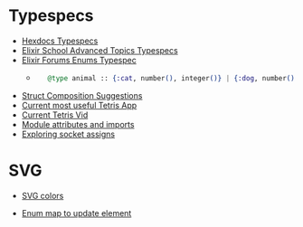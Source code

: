 # Typespecs

* [Hexdocs Typespecs](https://hexdocs.pm/elixir/1.13/typespecs.html)
* [Elixir School Advanced Topics Typespecs](https://elixirschool.com/en/lessons/advanced/typespec)
* [Elixir Forums Enums Typespec](https://elixirforum.com/t/union-type/35040)
    * ```elixir
         @type animal :: {:cat, number(), integer()} | {:dog, number(), integer()} | {:monkey, number(), integer(), integer()} | ...
       ```
* [Struct Composition Suggestions](https://elixirforum.com/t/a-sort-of-inheritance-for-struct/942/7)
* [Current most useful Tetris App](https://github.com/groxio-learning/tetris-ui/blob/86ef81c59900040885483bed844d8f5a8f453821/lib/tetrisui_web/live/tetris_live.ex)
* [Current Tetris Vid](https://www.youtube.com/watch?v=OJ6Q6YTSKqs&list=PLKBMoE8mCkXj9KTMNWYgvTFRyahT6PF2q&index=13)
* [Module attributes and imports](https://stackoverflow.com/questions/37713244/access-module-attributes-outside-the-module)
* [Exploring socket assigns](https://elixircasts.io/exploring-phoenix-assigns)

# SVG

* [SVG colors](https://docs.aspose.com/svg/net/drawing-basics/svg-color/)

* [Enum map to update element](https://stackoverflow.com/questions/66696409/how-to-replace-elements-in-an-array-in-elixir)